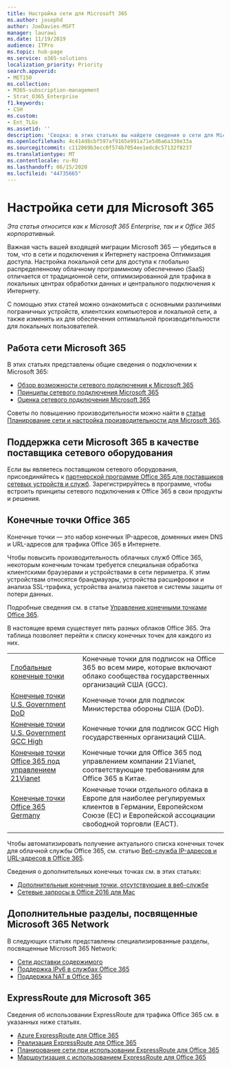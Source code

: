 ```yaml
---
title: Настройка сети для Microsoft 365
ms.author: josephd
author: JoeDavies-MSFT
manager: laurawi
ms.date: 11/19/2019
audience: ITPro
ms.topic: hub-page
ms.service: o365-solutions
localization_priority: Priority
search.appverid:
- MET150
ms.collection:
- M365-subscription-management
- Strat_O365_Enterprise
f1.keywords:
- CSH
ms.custom:
- Ent_TLGs
ms.assetid: ''
description: 'Сводка: в этих статьях вы найдете сведения о сети для Microsoft 365.'
ms.openlocfilehash: 4c414d8cbf597af9165e991a71e5d6a6a330e33a
ms.sourcegitcommit: c112869b3ecc0f574b7054ee1edc8c57132f8237
ms.translationtype: MT
ms.contentlocale: ru-RU
ms.lasthandoff: 06/15/2020
ms.locfileid: "44735665"
---
```

# <a name="set-up-your-network-for-microsoft-365"></a>Настройка сети для Microsoft 365

*Эта статья относится как к Microsoft 365 Enterprise, так и к Office 365 корпоративный.*

Важная часть вашей входящей миграции Microsoft 365 — убедиться в том, что в сети и подключения к Интернету настроена Оптимизация доступа. Настройка локальной сети для доступа к глобально распределенному облачному программному обеспечению (SaaS) отличается от традиционной сети, оптимизированной для трафика в локальных центрах обработки данных и центрального подключения к Интернету. 

С помощью этих статей можно ознакомиться с основными различиями пограничных устройств, клиентских компьютеров и локальной сети, а также изменять их для обеспечения оптимальной производительности для локальных пользователей.

## <a name="how-microsoft-365-networking-works"></a>Работа сети Microsoft 365

В этих статьях представлены общие сведения о подключении к Microsoft 365:

- [Обзор возможности сетевого подключения к Microsoft 365](office-365-networking-overview.md)
- [Принципы сетевого подключения Microsoft 365](office-365-network-connectivity-principles.md)
- [Оценка сетевого подключения Microsoft 365](assessing-network-connectivity.md)

Советы по повышению производительности можно найти в [статье Планирование сети и настройка производительности для Microsoft 365](network-planning-and-performance.md).

## <a name="support-microsoft-365-networking-as-a-network-equipment-vendor"></a>Поддержка сети Microsoft 365 в качестве поставщика сетевого оборудования

Если вы являетесь поставщиком сетевого оборудования, присоединяйтесь к [партнерской программе Office 365 для поставщиков сетевых устройств и служб](office-365-networking-partner-program.md). Зарегистрируйтесь в программе, чтобы встроить принципы сетевого подключения к Office 365 в свои продукты и решения. 

## <a name="office-365-endpoints"></a>Конечные точки Office 365

Конечные точки — это набор конечных IP-адресов, доменных имен DNS и URL-адресов для трафика Office 365 в Интернете. 

Чтобы повысить производительность облачных служб Office 365, некоторым конечным точкам требуется специальная обработка клиентскими браузерами и устройствами в сети периметра. К этим устройствам относятся брандмауэры, устройства расшифровки и анализа SSL-трафика, устройства анализа пакетов и системы защиты от потери данных.

Подробные сведения см. в статье [Управление конечными точками Office 365](managing-office-365-endpoints.md).

В настоящее время существует пять разных облаков Office 365. Эта таблица позволяет перейти к списку конечных точек для каждого из них.

|||
|:-------|:-----|
| [Глобальные конечные точки](urls-and-ip-address-ranges.md) | Конечные точки для подписок на Office 365 во всем мире, которые включают облако сообщества государственных организаций США (GCC). |
| [Конечные точки U.S. Government DoD](office-365-u-s-government-dod-endpoints.md) | Конечные точки для подписок Министерства обороны США (DoD). |
| [Конечные точки U.S. Government GCC High](office-365-u-s-government-gcc-high-endpoints.md) | Конечные точки для подписок GCC High государственных организаций США. |
| [Конечные точки Office 365 под управлением 21Vianet](urls-and-ip-address-ranges-21vianet.md) | Конечные точки для Office 365 под управлением компании 21Vianet, соответствующие требованиям для Office 365 в Китае. |
| [Конечные точки Office 365 Germany](office-365-germany-endpoints.md) | Конечные точки отдельного облака в Европе для наиболее регулируемых клиентов в Германии, Европейском Союзе (ЕС) и Европейской ассоциации свободной торговли (ЕАСТ). |
|||

Чтобы автоматизировать получение актуального списка конечных точек для облачной службы Office 365, см. статью [Веб-служба IP-адресов и URL-адресов в Office 365](office-365-ip-web-service.md).

Сведения о дополнительных конечных точках см. в этих статьях:

- [Дополнительные конечные точки, отсутствующие в веб-службе](additional-office365-ip-addresses-and-urls.md)
- [Сетевые запросы в Office 2016 для Mac](network-requests-in-office-2016-for-mac.md)


## <a name="additional-topics-for-microsoft-365-networking"></a>Дополнительные разделы, посвященные Microsoft 365 Network

В следующих статьях представлены специализированные разделы, посвященные Microsoft 365 Network:

- [Сети доставки содержимого](content-delivery-networks.md)
- [Поддержка IPv6 в службах Office 365](ipv6-support.md)
- [Поддержка NAT в Office 365](nat-support-with-office-365.md)

## <a name="expressroute-for-microsoft-365"></a>ExpressRoute для Microsoft 365

Сведения об использовании ExpressRoute для трафика Office 365 см. в указанных ниже статьях.

- [Azure ExpressRoute для Office 365](azure-expressroute.md)
- [Реализация ExpressRoute для Office 365](implementing-expressroute.md)
- [Планирование сети при использовании ExpressRoute для Office 365](network-planning-with-expressroute.md)
- [Маршрутизация с использованием ExpressRoute для Office 365](routing-with-expressroute.md)

